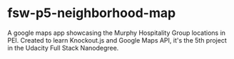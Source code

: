 # fsw-p5-neighborhood-map
A google maps app showcasing the Murphy Hospitality Group locations in PEI. Created to learn Knockout.js and Google Maps API, it's the 5th project in the Udacity Full Stack Nanodegree.
